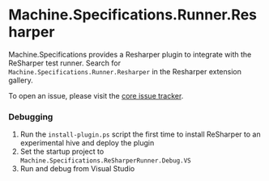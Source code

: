 # Machine.Specifications.Runner.Resharper
Machine.Specifications provides a Resharper plugin to integrate with the ReSharper test runner. Search for `Machine.Specifications.Runner.Resharper` in the Resharper extension gallery.

To open an issue, please visit the [core issue tracker](https://github.com/machine/machine.specifications/issues).

### Debugging

1) Run the `install-plugin.ps` script the first time to install ReSharper to an experimental hive and deploy the plugin
2) Set the startup project to `Machine.Specifications.ReSharperRunner.Debug.VS`
3) Run and debug from Visual Studio
